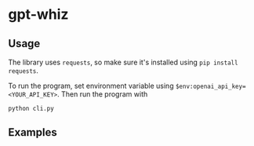 # gpt-whiz

## Usage

The library uses `requests`, so make sure it's installed using `pip install requests`.

To run the program, set environment variable using `$env:openai_api_key=<YOUR_API_KEY>`. Then run the program with

```
python cli.py
```

## Examples


